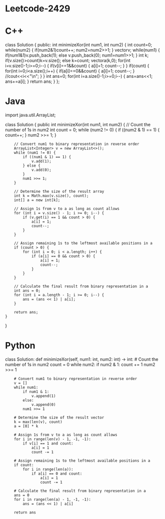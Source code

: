 # Leetcode-2429

# C++

class Solution {
public:
    int minimizeXor(int num1, int num2) {
        int count=0;
        while(num2)
        {
            if(num2&1)count++;
            num2=num2>>1;
        }
        vector<int>v;
        while(num1)
        {
            if(num1&1)v.push_back(1);
            else
            v.push_back(0);
            num1=num1>>1;
        }
        int k;
        if(v.size()>count)k=v.size();
        else
        k=count;
        vector<int>a(k,0);
        for(int i=v.size()-1;i>=0;i--)
        {
            if(v[i]==1&&count)
            {
                a[i]=1;
                count--;
            }
        }
        if(count)
        {
            for(int i=0;i<a.size();i++)
            {
                if(a[i]==0&&count)
                {
                    a[i]=1;
                    count--;
                }
                //cout<<i<<"\n";
            }
        }
        int ans=0;
        for(int i=a.size()-1;i>=0;i--)
        {
            ans=ans<<1;
            ans+=a[i];
        }
        return ans;
    }
};


# Java

import java.util.ArrayList;

class Solution {
    public int minimizeXor(int num1, int num2) {
        // Count the number of 1s in num2
        int count = 0;
        while (num2 != 0) {
            if ((num2 & 1) == 1) {
                count++;
            }
            num2 >>= 1;
        }

        // Convert num1 to binary representation in reverse order
        ArrayList<Integer> v = new ArrayList<>();
        while (num1 != 0) {
            if ((num1 & 1) == 1) {
                v.add(1);
            } else {
                v.add(0);
            }
            num1 >>= 1;
        }

        // Determine the size of the result array
        int k = Math.max(v.size(), count);
        int[] a = new int[k];

        // Assign 1s from v to a as long as count allows
        for (int i = v.size() - 1; i >= 0; i--) {
            if (v.get(i) == 1 && count > 0) {
                a[i] = 1;
                count--;
            }
        }

        // Assign remaining 1s to the leftmost available positions in a
        if (count > 0) {
            for (int i = 0; i < a.length; i++) {
                if (a[i] == 0 && count > 0) {
                    a[i] = 1;
                    count--;
                }
            }
        }

        // Calculate the final result from binary representation in a
        int ans = 0;
        for (int i = a.length - 1; i >= 0; i--) {
            ans = (ans << 1) | a[i];
        }

        return ans;
    }
}


# Python

class Solution:
    def minimizeXor(self, num1: int, num2: int) -> int:
        # Count the number of 1s in num2
        count = 0
        while num2:
            if num2 & 1:
                count += 1
            num2 >>= 1

        # Convert num1 to binary representation in reverse order
        v = []
        while num1:
            if num1 & 1:
                v.append(1)
            else:
                v.append(0)
            num1 >>= 1

        # Determine the size of the result vector
        k = max(len(v), count)
        a = [0] * k

        # Assign 1s from v to a as long as count allows
        for i in range(len(v) - 1, -1, -1):
            if v[i] == 1 and count:
                a[i] = 1
                count -= 1

        # Assign remaining 1s to the leftmost available positions in a
        if count:
            for i in range(len(a)):
                if a[i] == 0 and count:
                    a[i] = 1
                    count -= 1

        # Calculate the final result from binary representation in a
        ans = 0
        for i in range(len(a) - 1, -1, -1):
            ans = (ans << 1) | a[i]

        return ans
